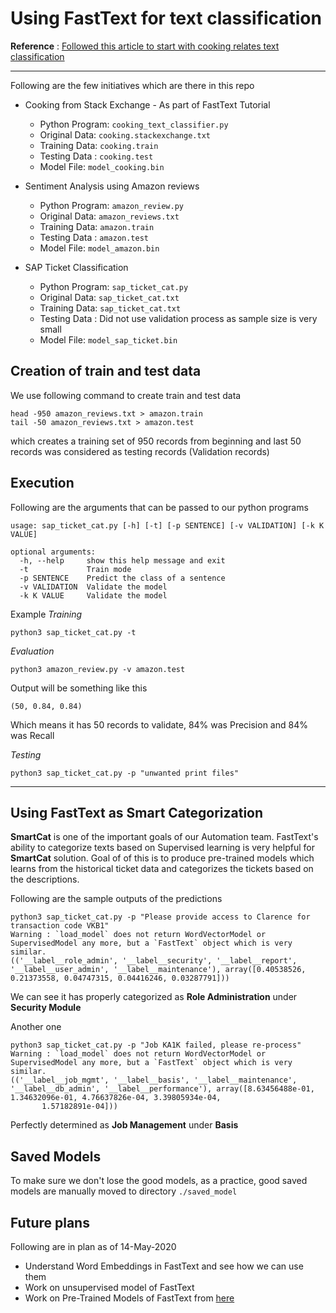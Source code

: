 
# Using FastText for text classification

**Reference** : [Followed this article to start with cooking relates text classification](https://fasttext.cc/docs/en/supervised-tutorial.html)

---

Following are the few initiatives which are there in this repo
 - Cooking from Stack Exchange - As part of FastText Tutorial
	 - Python Program: ```cooking_text_classifier.py```
	 - Original Data: ```cooking.stackexchange.txt```
	 - Training Data: ```cooking.train```
	 - Testing Data :  ```cooking.test```
	 - Model File: ```model_cooking.bin```

- Sentiment Analysis using Amazon reviews
	- Python Program: ```amazon_review.py```
	- Original Data: ```amazon_reviews.txt```
	- Training Data: ```amazon.train```
	- Testing Data :  ```amazon.test```
	- Model File: ```model_amazon.bin```

- SAP Ticket Classification 
	- Python Program: ```sap_ticket_cat.py```
	- Original Data: ```sap_ticket_cat.txt```
	- Training Data: ```sap_ticket_cat.txt``` 
	- Testing Data :  Did not use validation process as sample size is very small
	- Model File: ```model_sap_ticket.bin```
## Creation of train and test data
We use following command to create train and test data 
```
head -950 amazon_reviews.txt > amazon.train
tail -50 amazon_reviews.txt > amazon.test
```
which creates a training set of 950 records from beginning and last 50 records was considered as testing records (Validation records) 

## Execution 
Following are the arguments that can be passed to our python programs

```
usage: sap_ticket_cat.py [-h] [-t] [-p SENTENCE] [-v VALIDATION] [-k K VALUE]

optional arguments:
  -h, --help     show this help message and exit
  -t             Train mode
  -p SENTENCE    Predict the class of a sentence
  -v VALIDATION  Validate the model
  -k K VALUE     Validate the model
```
Example
*Training* 
```
python3 sap_ticket_cat.py -t
```
*Evaluation*
```
python3 amazon_review.py -v amazon.test
```
Output will be something like this 
```
(50, 0.84, 0.84)
```
Which means it has 50 records to validate, 84% was Precision and 84% was Recall

*Testing*
```
python3 sap_ticket_cat.py -p "unwanted print files"
```

---

## Using FastText as Smart Categorization
**SmartCat** is one of the important goals of our Automation team. FastText's ability to categorize texts based on Supervised learning is very helpful for **SmartCat** solution. Goal of of this is to produce pre-trained models which learns from  the historical ticket data and categorizes the tickets based on the descriptions. 

Following are the sample outputs of the predictions 
```
python3 sap_ticket_cat.py -p "Please provide access to Clarence for transaction code VKB1"
Warning : `load_model` does not return WordVectorModel or SupervisedModel any more, but a `FastText` object which is very similar.
(('__label__role_admin', '__label__security', '__label__report', '__label__user_admin', '__label__maintenance'), array([0.40538526, 0.21373558, 0.04747315, 0.04416246, 0.03287791]))
```
We can see it has properly categorized as **Role Administration**  under **Security Module**

Another one 
```
python3 sap_ticket_cat.py -p "Job KA1K failed, please re-process"
Warning : `load_model` does not return WordVectorModel or SupervisedModel any more, but a `FastText` object which is very similar.
(('__label__job_mgmt', '__label__basis', '__label__maintenance', '__label__db_admin', '__label__performance'), array([8.63456488e-01, 1.34632096e-01, 4.76637826e-04, 3.39805934e-04,
       1.57182891e-04]))
```
Perfectly determined as **Job Management** under **Basis**

## Saved Models
To make sure we don't lose the good models, as a practice, good saved models are manually moved to directory ```./saved_model```

## Future plans
Following are in plan as of 14-May-2020

- Understand Word Embeddings in FastText and see how we can use them
- Work on unsupervised model of FastText
- Work on Pre-Trained Models of FastText from [here](https://fasttext.cc/docs/en/english-vectors.html)
